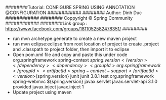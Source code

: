 ########Tutorial: CONFIGURE SPRING USING ANNOTATION @CONFIGURATION  ############
########                     Author: Dinh Duc                       ############
########               Coppyright © Spring Community                ############
########Link group : https://www.facebook.com/groups/1811052582478351/ #########

- run mvn archetype:generate to create a new maven project
- run mvn eclipse:eclipse from root location of project to create .project and .classpath to project folder, then import it to eclipse
- Open pom.xml file and copy and paste this under code 
     <dependencies>
		<dependency>
			<groupId>org.springframework</groupId>
			<artifactId>spring-context</artifactId>
			<version>${spring.version}</version>
		</dependency>
		<dependency>
			<groupId>org.springframework</groupId>
			<artifactId>spring-context-support</artifactId>
			<version>${spring.version}</version>
		</dependency>
		<dependency>
			<groupId>junit</groupId>
			<artifactId>junit</artifactId>
			<version>3.8.1</version>
			<scope>test</scope>
		</dependency>
		<dependency>
			<groupId>org.springframework</groupId>
			<artifactId>spring-webmvc</artifactId>
			<version>${spring.version}</version>
		</dependency>
		<dependency>
			<groupId>javax.servlet</groupId>
			<artifactId>javax.servlet-api</artifactId>
			<version>3.1.0</version>
			<scope>provided</scope>
		</dependency>
		<dependency>
			<groupId>javax.inject</groupId>
			<artifactId>javax.inject</artifactId>
			<version>1</version>
		</dependency>
	</dependencies>
- Update project using maven

     
     
     



